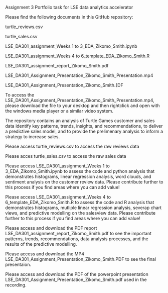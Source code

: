 Assignment 3 Portfolio task for LSE data analytics accelerator

Please find the following documents in this GitHub repository:

turtle_reviews.csv

turtle_sales.csv

LSE_DA301_assignment_Weeks 1 to 3_EDA_Zikomo_Smith.ipynb

LSE_DA301_assignment_Weeks 4 to 6_template_EDA_Zikomo_Smith.R

LSE_DA301_assignment_report_Zikomo_Smith.pdf

LSE_DA301_Assignment_Presentation_Zikomo_Smith_Presentation.mp4

LSE_DA301_Assignment_Presentation_Zikomo_Smith.{DF

To access the LSE_DA301_Assignment_Presentation_Zikomo_Smith_Presentation.mp4, please download the file to your desktop and then rightclick and open with the windows media player or a similar video system.

The repository contains an analysis of Turtle Games customer and sales data identify key patterns, trends, insights, and recommendations, to deliver a predictive sales model, and to provide the prelimenary analysis to inform a strategy to increase sales.

Please access turtle_reviews.csv to access the raw reviews data

Please acces turtle_sales.csv to access the raw sales data

Please access LSE_DA301_assignment_Weeks 1 to 3_EDA_Zikomo_Smith.ipynb to assess the code and python analysis that demonstrates histograms, linear regression analysis, word clouds, and sentiment analysis on the customer review data. Please contribute further to this process if you find areas where you can add value!

Please access LSE_DA301_assignment_Weeks 4 to 6_template_EDA_Zikomo_Smith.R to assess the code and R analysis that demonstrates histograms, mutliple linear regression analysis, severap chart views, and predictive modelling on the salesview data. Please contribute further to this process if you find areas where you can add value!

Please access and download the PDF report LSE_DA301_assignment_report_Zikomo_Smith.pdf to see the important patterns, trends, recommendations, data analysis processes, and the results of the predictive modelling.

Please access and download the MP4 LSE_DA301_Assignment_Presentation_Zikomo_Smith.PDF to see the final presentaion.

Please access and download the PDF of the powerpoint presentation LSE_DA301_Assignment_Presentation_Zikomo_Smith.pdf used in the recording.
